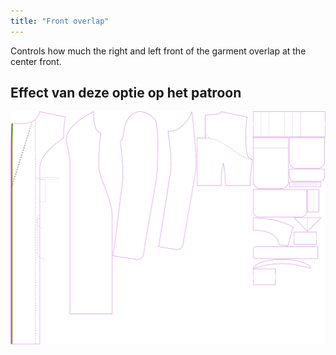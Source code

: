 ```yaml
---
title: "Front overlap"
---
```


Controls how much the right and left front of the garment overlap at the center front.

## Effect van deze optie op het patroon

![This image shows the effect of this option by superimposing several variants that have a different value for this option](carlita_frontoverlap_sample.svg "Effect of this option on the pattern")
